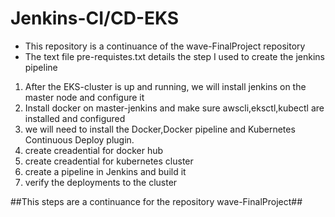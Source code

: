 # Jenkins-CI/CD-EKS 
- This repository is a continuance of the wave-FinalProject repository 
- The text file pre-requistes.txt details the step I used to create the jenkins pipeline
1) After the EKS-cluster is up and running, we will install jenkins on the master node and configure it
2) Install docker on master-jenkins and make sure awscli,eksctl,kubectl are installed and configured
3) we will need to install the Docker,Docker pipeline and Kubernetes Continuous Deploy plugin.
4) create creadential for docker hub 
5) create creadential for kubernetes cluster 
6) create a pipeline in Jenkins and build it
7) verify the deployments to the cluster

##This steps are a continuance for the repository wave-FinalProject##
